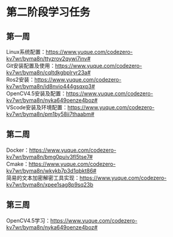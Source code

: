 # 第二阶段学习任务  
## 第一周  
Linux系统配置：https://www.yuque.com/codezero-kv7wr/byma8n/ttyzrov2qywi7inv#  
Git安装配置及使用：https://www.yuque.com/codezero-kv7wr/byma8n/cqltdkgbplryr23a#  
Ros2安装：https://www.yuque.com/codezero-kv7wr/byma8n/id8nvio444gsqxp3#  
OpenCV4.5安装及配置：https://www.yuque.com/codezero-kv7wr/byma8n/nyka649oenze4boz#  
VScode安装及环境配置：https://www.yuque.com/codezero-kv7wr/byma8n/pm1by58ii7thaabm#  
## 第二周  
Docker：https://www.yuque.com/codezero-kv7wr/byma8n/bmg0puiv3fl5tse7#  
Cmake：https://www.yuque.com/codezero-kv7wr/byma8n/wkykb7p3d1qbkt86#  
简易的文本加密解密工具实现：https://www.yuque.com/codezero-kv7wr/byma8n/xpee1sag8p9sq23b
## 第三周
OpenCV4.5学习：https://www.yuque.com/codezero-kv7wr/byma8n/nyka649oenze4boz#
